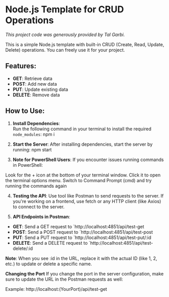 # Node.js Template for CRUD Operations

*This project code was generously provided by Tal Garbi.*

This is a simple Node.js template with built-in CRUD (Create, Read, Update, Delete) operations. You can freely use it for your project.

## Features:
- **GET**: Retrieve data
- **POST**: Add new data
- **PUT**: Update existing data
- **DELETE**: Remove data

## How to Use:

1. **Install Dependencies**:  
Run the following command in your terminal to install the required `node_modules`:
npm i

2. **Start the Server**:
After installing dependencies, start the server by running:
npm start
3. **Note for PowerShell Users**:
If you encounter issues running commands in PowerShell:

Look for the + icon at the bottom of your terminal window.
Click it to open the terminal options menu.
Switch to Command Prompt (cmd) and try running the commands again

4. **Testing the API**:
Use tool like Postman to send requests to the server.
If you're working on a frontend, use fetch or any HTTP client (like Axios) to connect to the server.

5. **API Endpoints in Postman**:
- **GET**: Send a GET request to `http://localhost:4851/api/test-get
- **POST**: Send a POST request to `http://localhost:4851/api/test-post
- **PUT**: Send a PUT request to `http://localhost:4851/api/test-put/:id
- **DELETE**: Send a DELETE request to `http://localhost:4851/api/test-delete/:id

**Note**: When you see :id in the URL, replace it with the actual ID (like 1, 2, etc.) to update or delete a specific name.

**Changing the Port**
If you change the port in the server configuration, make sure to update the URL in the Postman requests as well:

Example: http://localhost:(YourPort)/api/test-get
